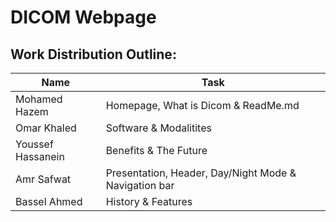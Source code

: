 # DICOM Webpage
## Work Distribution Outline:

| Name              | Task                                                  |
| --------          | -------                                               |
| Mohamed Hazem     | Homepage, What is Dicom & ReadMe.md                   |
| Omar Khaled       | Software & Modalitites                                |
| Youssef Hassanein | Benefits & The Future                                 |
| Amr Safwat        | Presentation, Header, Day/Night Mode & Navigation bar |
| Bassel Ahmed      | History  & Features                                   |
